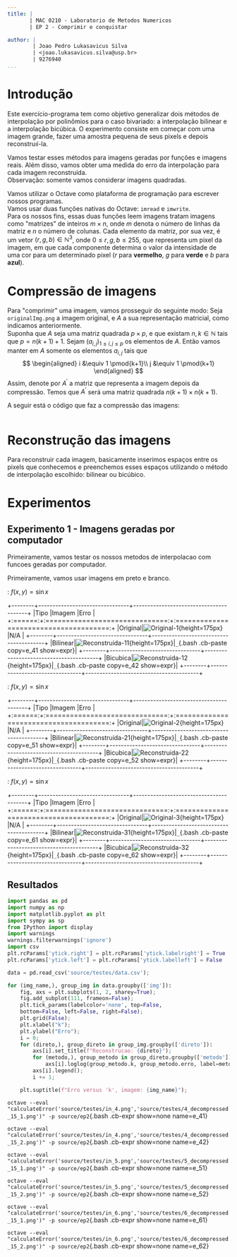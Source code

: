 ```yaml
---
title: |
       | MAC 0210 - Laboratorio de Metodos Numericos
       | EP 2 - Comprimir e conquistar

author: |
        | Joao Pedro Lukasavicus Silva
        | <joao.lukasavicus.silva@usp.br>
        | 9276940
...
```


# Introdução

Este exercício-programa tem como objetivo generalizar dois métodos de interpolação por polinômios para o caso bivariado: a interpolação bilinear e a interpolação bicúbica. O experimento consiste em começar com uma imagem grande, fazer uma amostra pequena de seus pixels e depois reconstruıí-la.

Vamos testar esses métodos para imagens geradas por funções e imagens reais. Além disso, vamos obter uma medida do erro da interpolação para cada imagem reconstruída.  
Observação: somente vamos considerar imagens quadradas.

Vamos utilizar o Octave como plataforma de programação para escrever nossos programas.  
Vamos usar duas funções nativas do Octave: `imread` e `imwrite`.  
Para os nossos fins, essas duas funções leem imagens tratam imagens como "matrizes" de inteiros $m \times n$, onde $m$ denota o número de linhas da matriz e $n$ o número de colunas. Cada elemento da matriz, por sua vez, é um vetor $(r, g, b) \in \mathbb{N}^{3}$, onde $0 \leq r,g,b \leq 255$, que representa um pixel da imagem, em que cada componente determina o valor da intensidade de uma cor para um determinado pixel ($r$ para **vermelho**, $g$ para **verde** e $b$ para **azul**).

# Compressão de imagens

Para "comprimir" uma imagem, vamos prosseguir do seguinte modo: Seja `originalImg.png` a imagem original, e $A$ a sua representação matricial, como indicamos anteriormente.  
Suponha que $A$ seja uma matriz quadrada $p \times p$, e que existam $n,k \in \mathbb{N}$ tais que $p = n(k + 1) + 1$. Sejam $(a_{i, j})_{1 \leq i,j \leq p}$ os elementos de $A$. Então vamos manter em $A$ somente os elementos $a_{i,j}$ tais que
$$
\begin{aligned}
i &\equiv 1 \pmod{k+1}\\
j &\equiv 1 \pmod{k+1}
\end{aligned}
$$
Assim, denote por $A^{\prime}$ a matriz que representa a imagem depois da compressão. Temos que $A^{\prime}$ será uma matriz quadrada $n (k + 1) \times n (k + 1)$.

A seguir está o código que faz a compressão das imagens:
```octave {.cb-code include_file="./source/ep2/compress.m" .numberLines}
```  

# Reconstrução das imagens

Para reconstruir cada imagem, basicamente inserimos espaços entre os pixels que conhecemos e preenchemos esses espaços utilizando o método de interpolação escolhido: bilinear ou bicúbico.

# Experimentos

## Experimento 1 - Imagens geradas por computador

Primeiramente, vamos testar os nossos metodos de interpolacao com funcoes geradas por computador.

Primeiramente, vamos usar imagens em preto e branco.

: $f(x,y) = \sin x$

+--------+--------------------------------+----------------------------------------+
|Tipo    |Imagem                          |Erro                                    |
+:======:+:==============================:+:======================================:+
|Original|![Original-1]{height=175px}     |N/A                                     |
+--------+--------------------------------+----------------------------------------+
|Bilinear|![Reconstruida-11]{height=175px}|`_`{.bash .cb-paste copy=e_41 show=expr}|
+--------+--------------------------------+----------------------------------------+
|Bicubica|![Reconstruida-12]{height=175px}|`_`{.bash .cb-paste copy=e_42 show=expr}|
+--------+--------------------------------+----------------------------------------+

: $f(x,y) = \sin x$

+--------+--------------------------------+----------------------------------------+
|Tipo    |Imagem                          |Erro                                    |
+:======:+:==============================:+:======================================:+
|Original|![Original-2]{height=175px}     |N/A                                     |
+--------+--------------------------------+----------------------------------------+
|Bilinear|![Reconstruida-21]{height=175px}|`_`{.bash .cb-paste copy=e_51 show=expr}|
+--------+--------------------------------+----------------------------------------+
|Bicubica|![Reconstruida-22]{height=175px}|`_`{.bash .cb-paste copy=e_52 show=expr}|
+--------+--------------------------------+----------------------------------------+

: $f(x,y) = \sin x$

+--------+--------------------------------+----------------------------------------+
|Tipo    |Imagem                          |Erro                                    |
+:======:+:==============================:+:======================================:+
|Original|![Original-3]{height=175px}     |N/A                                     |
+--------+--------------------------------+----------------------------------------+
|Bilinear|![Reconstruida-31]{height=175px}|`_`{.bash .cb-paste copy=e_61 show=expr}|
+--------+--------------------------------+----------------------------------------+
|Bicubica|![Reconstruida-32]{height=175px}|`_`{.bash .cb-paste copy=e_62 show=expr}|
+--------+--------------------------------+----------------------------------------+

## Resultados

```python {.cb-nb jupyter_kernel=python3}
import pandas as pd
import numpy as np
import matplotlib.pyplot as plt
import sympy as sp
from IPython import display
import warnings
warnings.filterwarnings('ignore')
import csv
plt.rcParams['ytick.right'] = plt.rcParams['ytick.labelright'] = True
plt.rcParams['ytick.left'] = plt.rcParams['ytick.labelleft'] = False
```

```python {.cb-nb}
data = pd.read_csv('source/testes/data.csv');
```

```python {.cb-nb}
for (img_name,), group_img in data.groupby(['img']):
    fig, axs = plt.subplots(1, 2, sharey=True);
    fig.add_subplot(111, frameon=False);
    plt.tick_params(labelcolor='none', top=False,
    bottom=False, left=False, right=False);
    plt.grid(False);
    plt.xlabel("k");
    plt.ylabel("Erro");
    i = 0;
    for (direto,), group_direto in group_img.groupby(['direto']):
        axs[i].set_title(f"Reconstrucao: {direto}");
        for (metodo,), group_metodo in group_direto.groupby(['metodo']):
            axs[i].loglog(group_metodo.k, group_metodo.erro, label=metodo, base=2);
        axs[i].legend();
        i += 1;

    plt.suptitle(f"Erro versus 'k', imagem: {img_name}");
```

`octave --eval "calculateError('source/testes/in_4.png','source/testes/4_decompressed_15_1.png')" -p source/ep2`{.bash .cb-expr show=none name=e_41}

`octave --eval "calculateError('source/testes/in_4.png','source/testes/4_decompressed_15_2.png')" -p source/ep2`{.bash .cb-expr show=none name=e_42}

`octave --eval "calculateError('source/testes/in_5.png','source/testes/5_decompressed_15_1.png')" -p source/ep2`{.bash .cb-expr show=none name=e_51}

`octave --eval "calculateError('source/testes/in_5.png','source/testes/5_decompressed_15_2.png')" -p source/ep2`{.bash .cb-expr show=none name=e_52}

`octave --eval "calculateError('source/testes/in_6.png','source/testes/6_decompressed_15_1.png')" -p source/ep2`{.bash .cb-expr show=none name=e_61}

`octave --eval "calculateError('source/testes/in_6.png','source/testes/6_decompressed_15_2.png')" -p source/ep2`{.bash .cb-expr show=none name=e_62}

[Original-1]: ./source/testes/in_4.png
[Reconstruida-11]: ./source/testes/4_decompressed_15_1.png
[Reconstruida-12]: ./source/testes/4_decompressed_15_2.png

[Original-2]: ./source/testes/in_5.png
[Reconstruida-21]: ./source/testes/5_decompressed_15_1.png
[Reconstruida-22]: ./source/testes/5_decompressed_15_2.png

[Original-3]: ./source/testes/in_6.png
[Reconstruida-31]: ./source/testes/6_decompressed_15_1.png
[Reconstruida-32]: ./source/testes/6_decompressed_15_2.png